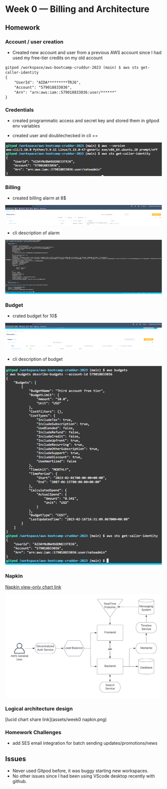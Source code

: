 # Week 0 — Billing and Architecture


## Homework

### Account / user creation
- Created new account and user from a previous AWS account since I had used my free-tier credits on my old account

```
gitpod /workspace/aws-bootcamp-cruddur-2023 (main) $ aws sts get-caller-identity
{
    "UserId": "AIDA*********TRJ6",
    "Account": "579018833036",
    "Arn": "arn:aws:iam::579018833036:user/******"
}
```


### Credentials

- created programmatic access and secret key and stored them in gitpod env variables



- created user and doublechecked in cli == 

![image description](assets/awscli.PNG)


### Billing

- created billing alarm at 8$

![image description](assets/billingalarm.PNG)

- cli description of alarm

![image description](assets/billingalarmcli.PNG)

### Budget

- crated budget for 10$

![image description](assets/budget.PNG)

- cli description of budget

![image description](assets/budgetcli.PNG)

### Napkin

[Napkin view-only chart link](https://lucid.app/lucidchart/98335371-5707-4a45-bbf5-2f1b167258f6/edit?viewport_loc=-162%2C-108%2C3072%2C1597%2C0_0&invitationId=inv_83784cd2-6a9e-4801-93f1-64a342ce2211)

![image description](assets/week0napkin.png)


### Logical architecture design

[lucid chart share link](assets/week0 napkin.png)

### Homework Challenges

- add SES email integration for batch sending updates/promotions/news

## Issues

- Never used Gitpod before, it was buggy starting new workspaces.
- No other issues since I had been using VScode desktop recently with github.
